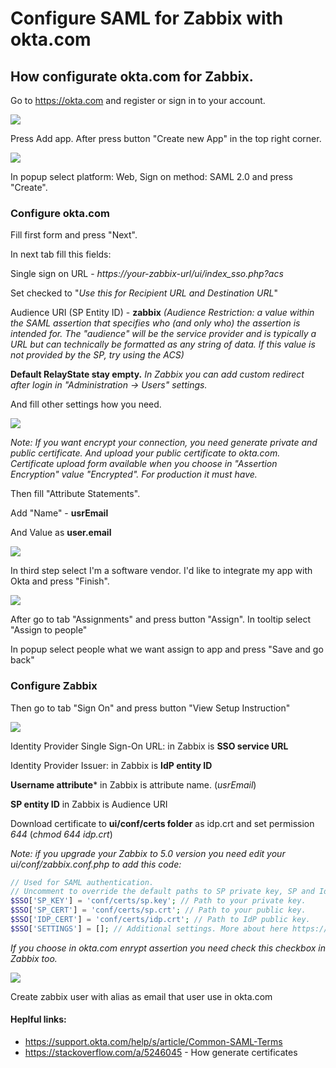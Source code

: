 
# Configure SAML for Zabbix with okta.com

## How configurate okta.com for Zabbix.

Go to https://okta.com and register or sign in to your account.


![](https://raw.githubusercontent.com/catsAND/zabbix-saml/master/1.png)


Press Add app. After press button "Create new App" in the top right corner. 


![](https://raw.githubusercontent.com/catsAND/zabbix-saml/master/3.png)


In popup select platform: Web, Sign on method: SAML 2.0 and press "Create".

### Configure okta.com

Fill first form and press "Next".


In next tab fill this fields:

Single sign on URL - *https://your-zabbix-url/ui/index_sso.php?acs*

Set checked to "_Use this for Recipient URL and Destination URL_"

Audience URI (SP Entity ID) - **zabbix** *(Audience Restriction: a value within the SAML assertion that specifies who (and only who) the assertion is intended for. The "audience" will be the service provider and is typically a URL but can technically be formatted as any string of data. If this value is not provided by the SP, try using the ACS)*

**Default RelayState stay empty.** *In Zabbix you can add custom redirect after login in "Administration -> Users" settings.*

And fill other settings how you need.


![](https://raw.githubusercontent.com/catsAND/zabbix-saml/master/6.png)

*Note: If you want encrypt your connection, you need generate private and public certificate. And upload your public certificate to okta.com. Certificate upload form available when you choose in "Assertion Encryption" value "Encrypted". For production it must have.*



Then fill "Attribute Statements".

Add "Name" - **usrEmail**

And Value as **user.email**

![](https://raw.githubusercontent.com/catsAND/zabbix-saml/master/7.png)


In third step select I'm a software vendor. I'd like to integrate my app with Okta and press "Finish".


![](https://raw.githubusercontent.com/catsAND/zabbix-saml/master/5.png)


After go to tab "Assignments" and press button "Assign". In tooltip select "Assign to people"

In popup select people what we want assign to app and press "Save and go back"

### Configure Zabbix

Then go to tab "Sign On" and press button "View Setup Instruction"


![](https://raw.githubusercontent.com/catsAND/zabbix-saml/master/4.png)


Identity Provider Single Sign-On URL: in Zabbix is **SSO service URL**

Identity Provider Issuer: in Zabbix is **IdP entity ID**

**Username attribute*** in Zabbix  is attribute name. (*usrEmail*)

**SP entity ID** in Zabbix is Audience URI

Download certificate to **ui/conf/certs folder** as idp.crt and set permission *644* (*chmod 644 idp.crt*)

*Note: if you upgrade your Zabbix to 5.0 version you need edit your ui/conf/zabbix.conf.php to add this code:*
```php
// Used for SAML authentication.
// Uncomment to override the default paths to SP private key, SP and IdP X.509 certificates, and to set extra settings.
$SSO['SP_KEY'] = 'conf/certs/sp.key'; // Path to your private key.
$SSO['SP_CERT'] = 'conf/certs/sp.crt'; // Path to your public key.
$SSO['IDP_CERT'] = 'conf/certs/idp.crt'; // Path to IdP public key.
$SSO['SETTINGS'] = []; // Additional settings. More about here https://github.com/onelogin/php-saml/tree/3.4.1#settings
```
*If you choose in okta.com enrypt assertion you need check this checkbox in Zabbix too.*

![](https://raw.githubusercontent.com/catsAND/zabbix-saml/master/8.png)

Create zabbix user with alias as email that user use in okta.com


#### Heplful links:
- https://support.okta.com/help/s/article/Common-SAML-Terms
- https://stackoverflow.com/a/5246045 - How generate certificates
